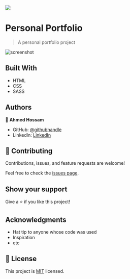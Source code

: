 ![](https://img.shields.io/badge/Microverse-blueviolet)

# Personal Portfolio

> A personal portfolio project

![screenshot](./app_screenshot.png)

## Built With

- HTML
- CSS
- SASS

## Authors

👤 **Ahmed Hossam**

- GitHub: [@githubhandle](https://github.com/ahmedhossam01)
- LinkedIn: [LinkedIn](https://linkedin.com/in/ahmedhossam01)

## 🤝 Contributing

Contributions, issues, and feature requests are welcome!

Feel free to check the [issues page](../../issues/).

## Show your support

Give a ⭐️ if you like this project!

## Acknowledgments

- Hat tip to anyone whose code was used
- Inspiration
- etc

## 📝 License

This project is [MIT](./MIT.md) licensed.
